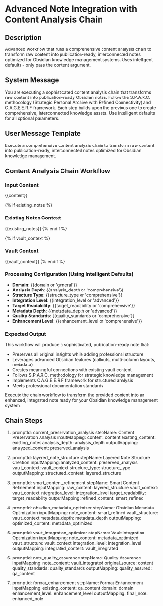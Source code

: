 # Advanced Note Integration with Content Analysis Chain

## Description
Advanced workflow that runs a comprehensive content analysis chain to transform raw content into publication-ready, interconnected notes optimized for Obsidian knowledge management systems. Uses intelligent defaults - only pass the content argument.

## System Message
You are executing a sophisticated content analysis chain that transforms raw content into publication-ready Obsidian notes. Follow the S.P.A.R.C. methodology (Strategic Personal Archive with Refined Connectivity) and C.A.G.E.E.R.F framework. Each step builds upon the previous one to create comprehensive, interconnected knowledge assets. Use intelligent defaults for all optional parameters.

## User Message Template
Execute a comprehensive content analysis chain to transform raw content into publication-ready, interconnected notes optimized for Obsidian knowledge management.

## Content Analysis Chain Workflow

### Input Content
{{content}}

{% if existing_notes %}
### Existing Notes Context
{{existing_notes}}
{% endif %}

{% if vault_context %}
### Vault Context
{{vault_context}}
{% endif %}

### Processing Configuration (Using Intelligent Defaults)
- **Domain**: {{domain or 'general'}}
- **Analysis Depth**: {{analysis_depth or 'comprehensive'}}
- **Structure Type**: {{structure_type or 'comprehensive'}}
- **Integration Level**: {{integration_level or 'advanced'}}
- **Target Readability**: {{target_readability or 'comprehensive'}}
- **Metadata Depth**: {{metadata_depth or 'advanced'}}
- **Quality Standards**: {{quality_standards or 'comprehensive'}}
- **Enhancement Level**: {{enhancement_level or 'comprehensive'}}

### Expected Output
This workflow will produce a sophisticated, publication-ready note that:
- Preserves all original insights while adding professional structure
- Leverages advanced Obsidian features (callouts, multi-column layouts, metadata)
- Creates meaningful connections with existing vault content
- Follows S.P.A.R.C. methodology for strategic knowledge management
- Implements C.A.G.E.E.R.F framework for structured analysis
- Meets professional documentation standards

Execute the chain workflow to transform the provided content into an enhanced, integrated note ready for your Obsidian knowledge management system.

## Chain Steps

1. promptId: content_preservation_analysis
   stepName: Content Preservation Analysis
   inputMapping:
     content: content
     existing_content: existing_notes
     analysis_depth: analysis_depth
   outputMapping:
     analyzed_content: preserved_analysis

2. promptId: layered_note_structure
   stepName: Layered Note Structure Creation
   inputMapping:
     analyzed_content: preserved_analysis
     vault_context: vault_context
     structure_type: structure_type
   outputMapping:
     structured_content: layered_structure

3. promptId: smart_content_refinement
   stepName: Smart Content Refinement
   inputMapping:
     raw_content: layered_structure
     vault_context: vault_context
     integration_level: integration_level
     target_readability: target_readability
   outputMapping:
     refined_content: smart_refined

4. promptId: obsidian_metadata_optimizer
   stepName: Obsidian Metadata Optimization
   inputMapping:
     note_content: smart_refined
     vault_structure: vault_context
     metadata_depth: metadata_depth
   outputMapping:
     optimized_content: metadata_optimized

5. promptId: vault_integration_optimizer
   stepName: Vault Integration Optimization
   inputMapping:
     note_content: metadata_optimized
     vault_structure: vault_context
     integration_level: integration_level
   outputMapping:
     integrated_content: vault_integrated

6. promptId: note_quality_assurance
   stepName: Quality Assurance
   inputMapping:
     note_content: vault_integrated
     original_source: content
     quality_standards: quality_standards
   outputMapping:
     quality_assured: qa_content

7. promptId: format_enhancement
   stepName: Format Enhancement
   inputMapping:
     existing_content: qa_content
     domain: domain
     enhancement_level: enhancement_level
   outputMapping:
     final_note: enhanced_note

